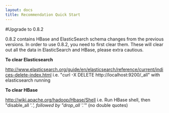 ```yaml
---
layout: docs
title: Recommendation Quick Start
---
```


#Upgrade to 0.8.2 

0.8.2 contains HBase and ElasticSearch schema changes from the previous versions. In order to use 0.8.2, you need to first clear them. 
These will clear out all the data in ElasticSearch and HBase, please extra cautious. 


**To clear Elasticsearch**

http://www.elasticsearch.org/guide/en/elasticsearch/reference/current/indices-delete-index.html
i.e. "curl -X DELETE http://localhost:9200/_all" with elasticsearch running

**To clear HBase**

http://wiki.apache.org/hadoop/Hbase/Shell
i.e. Run HBase shell, then "disable_all '.*', followed by "drop_all '.*'" (no double quotes)
